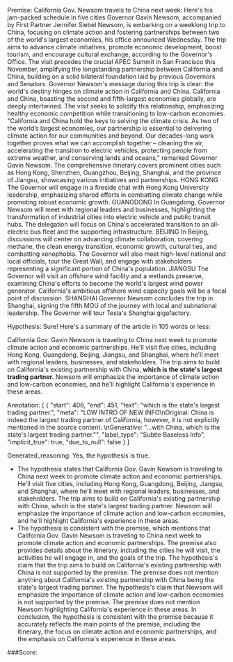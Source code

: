 
Premise:
California Gov. Newsom travels to China next week: Here's his jam-packed schedule in five cities
Governor Gavin Newsom, accompanied by First Partner Jennifer Siebel Newsom, is embarking on a weeklong trip to China, focusing on climate action and fostering partnerships between two of the world's largest economies, his office announced Wednesday.
The trip aims to advance climate initiatives, promote economic development, boost tourism, and encourage cultural exchange, according to the Governor's Office.
The visit precedes the crucial APEC Summit in San Francisco this November, amplifying the longstanding partnership between California and China, building on a solid bilateral foundation laid by previous Governors and Senators.
Governor Newsom's message during this trip is clear: the world's destiny hinges on climate action in California and China.
California and China, boasting the second and fifth-largest economies globally, are deeply intertwined. The visit seeks to solidify this relationship, emphasizing healthy economic competition while transitioning to low-carbon economies.
"California and China hold the keys to solving the climate crisis. As two of the world’s largest economies, our partnership is essential to delivering climate action for our communities and beyond. Our decades-long work together proves what we can accomplish together – cleaning the air, accelerating the transition to electric vehicles, protecting people from extreme weather, and conserving lands and oceans," remarked Governor Gavin Newsom.
The comprehensive itinerary covers prominent cities such as Hong Kong, Shenzhen, Guangzhou, Beijing, Shanghai, and the province of Jiangsu, showcasing various initiatives and partnerships.
HONG KONG
The Governor will engage in a fireside chat with Hong Kong University leadership, emphasizing shared efforts in combatting climate change while promoting robust economic growth.
GUANGDONG
In Guangdong, Governor Newsom will meet with regional leaders and businesses, highlighting the transformation of industrial cities into electric vehicle and public transit hubs.
The delegation will focus on China's accelerated transition to an all-electric bus fleet and the supporting infrastructure.
BEIJING
In Beijing, discussions will center on advancing climate collaboration, covering methane, the clean energy transition, economic growth, cultural ties, and combatting xenophobia.
The Governor will also meet high-level national and local officials, tour the Great Wall, and engage with stakeholders representing a significant portion of China's population.
JIANGSU
The Governor will visit an offshore wind facility and a wetlands preserve, examining China's efforts to become the world's largest wind power generator. California's ambitious offshore wind capacity goals will be a focal point of discussion.
SHANGHAI
Governor Newsom concludes the trip in Shanghai, signing the fifth MOU of the journey with local and subnational leadership.
The Governor will tour Tesla's Shanghai gigafactory.

Hypothesis:
Sure! Here's a summary of the article in 105 words or less:

California Gov. Gavin Newsom is traveling to China next week to promote climate action and economic partnerships. He'll visit five cities, including Hong Kong, Guangdong, Beijing, Jiangsu, and Shanghai, where he'll meet with regional leaders, businesses, and stakeholders. The trip aims to build on California's existing partnership with China, **which is the state's largest trading partner.** Newsom will emphasize the importance of climate action and low-carbon economies, and he'll highlight California's experience in these areas.

Annotation:
[
  {
    "start": 406,
    "end": 451,
    "text": "which is the state's largest trading partner.",
    "meta": "LOW INTRO OF NEW INFO\nOriginal: China is indeed the largest trading partner of California, however, it is not explicitly mentioned in the source content. \nGenerative: \"...with China, which is the state's largest trading partner.\"",
    "label_type": "Subtle Baseless Info",
    "implicit_true": true,
    "due_to_null": false
  }
]

Generated_reasoning:
Yes, the hypothesis is true. 
- The hypothesis states that California Gov. Gavin Newsom is traveling to China next week to promote climate action and economic partnerships. He'll visit five cities, including Hong Kong, Guangdong, Beijing, Jiangsu, and Shanghai, where he'll meet with regional leaders, businesses, and stakeholders. The trip aims to build on California's existing partnership with China, which is the state's largest trading partner. Newsom will emphasize the importance of climate action and low-carbon economies, and he'll highlight California's experience in these areas. 
- The hypothesis is consistent with the premise, which mentions that California Gov. Gavin Newsom is traveling to China next week to promote climate action and economic partnerships. The premise also provides details about the itinerary, including the cities he will visit, the activities he will engage in, and the goals of the trip. The hypothesis's claim that the trip aims to build on California's existing partnership with China is not supported by the premise. The premise does not mention anything about California's existing partnership with China being the state's largest trading partner. The hypothesis's claim that Newsom will emphasize the importance of climate action and low-carbon economies is not supported by the premise. The premise does not mention Newsom highlighting California's experience in these areas. In conclusion, the hypothesis is consistent with the premise because it accurately reflects the main points of the premise, including the itinerary, the focus on climate action and economic partnerships, and the emphasis on California's experience in these areas.

###Score:
